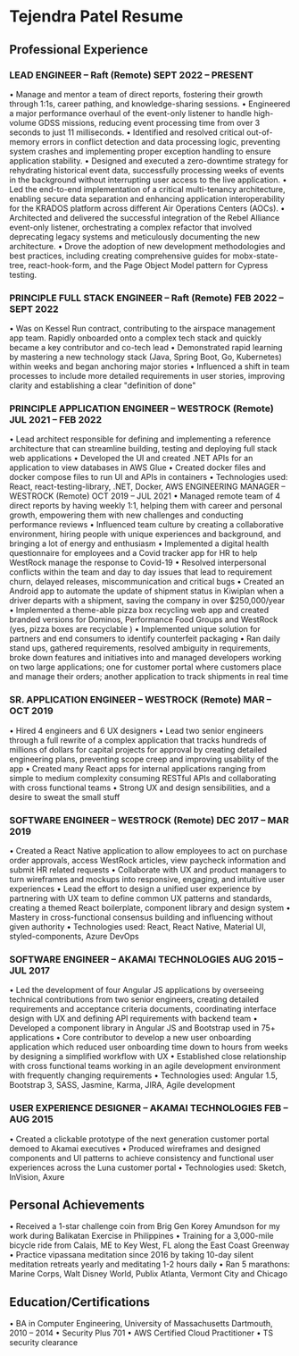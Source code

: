 # Tejendra Patel Resume

## Professional Experience

### LEAD ENGINEER – Raft (Remote) SEPT 2022 – PRESENT

• Manage and mentor a team of direct reports, fostering their growth through 1:1s, career pathing, and knowledge-sharing sessions.
• Engineered a major performance overhaul of the event-only listener to handle high-volume GDSS missions, reducing event processing time from over 3 seconds to just 11 milliseconds.
• Identified and resolved critical out-of-memory errors in conflict detection and data processing logic, preventing system crashes and implementing proper exception handling to ensure application stability.
• Designed and executed a zero-downtime strategy for rehydrating historical event data, successfully processing weeks of events in the background without interrupting user access to the live application.
• Led the end-to-end implementation of a critical multi-tenancy architecture, enabling secure data separation and enhancing application interoperability for the KRADOS platform across different Air Operations Centers (AOCs).
• Architected and delivered the successful integration of the Rebel Alliance event-only listener, orchestrating a complex refactor that involved deprecating legacy systems and meticulously documenting the new architecture.
• Drove the adoption of new development methodologies and best practices, including creating comprehensive guides for mobx-state-tree, react-hook-form, and the Page Object Model pattern for Cypress testing.

### PRINCIPLE FULL STACK ENGINEER – Raft (Remote) FEB 2022 – SEPT 2022

• Was on Kessel Run contract, contributing to the airspace management app team. Rapidly onboarded onto a complex tech stack and quickly became a key contributor and co-tech lead
• Demonstrated rapid learning by mastering a new technology stack (Java, Spring Boot, Go, Kubernetes) within weeks and began anchoring major stories
• Influenced a shift in team processes to include more detailed requirements in user stories, improving clarity and establishing a clear "definition of done"

### PRINCIPLE APPLICATION ENGINEER – WESTROCK (Remote) JUL 2021 – FEB 2022

• Lead architect responsible for defining and implementing a reference architecture that can streamline building, testing and deploying full stack web applications
• Developed the UI and created .NET APIs for an application to view databases in AWS Glue • Created docker files and docker compose files to run UI and APIs in containers
• Technologies used: React, react-testing-library, .NET, Docker, AWS
ENGINEERING MANAGER – WESTROCK (Remote) OCT 2019 – JUL 2021
• Managed remote team of 4 direct reports by having weekly 1:1, helping them with career and personal growth, empowering them with new challenges and conducting performance reviews
• Influenced team culture by creating a collaborative environment, hiring people with unique experiences and background, and bringing a lot of energy and enthusiasm
• Implemented a digital health questionnaire for employees and a Covid tracker app for HR to help WestRock manage the response to Covid-19
• Resolved interpersonal conflicts within the team and day to day issues that lead to requirement churn, delayed releases, miscommunication and critical bugs
• Created an Android app to automate the update of shipment status in Kiwiplan when a driver departs with a shipment, saving the company in over $250,000/year
• Implemented a theme-able pizza box recycling web app and created branded versions for Dominos, Performance Food Groups and WestRock (yes, pizza boxes are recyclable )
• Implemented unique solution for partners and end consumers to identify counterfeit packaging
• Ran daily stand ups, gathered requirements, resolved ambiguity in requirements, broke down features and initiatives into and managed developers working on two large applications; one for customer portal where customers place and manage their orders; another application to track shipments in real time

### SR. APPLICATION ENGINEER – WESTROCK (Remote) MAR – OCT 2019

• Hired 4 engineers and 6 UX designers
• Lead two senior engineers through a full rewrite of a complex application that tracks hundreds of millions of dollars for capital projects for approval by creating detailed engineering plans, preventing scope creep and improving usability of the app
• Created many React apps for internal applications ranging from simple to medium complexity consuming RESTful APIs and collaborating with cross functional teams
• Strong UX and design sensibilities, and a desire to sweat the small stuff

### SOFTWARE ENGINEER – WESTROCK (Remote) DEC 2017 – MAR 2019

• Created a React Native application to allow employees to act on purchase order approvals, access WestRock articles, view paycheck information and submit HR related requests
• Collaborate with UX and product managers to turn wireframes and mockups into responsive, engaging, and intuitive user experiences
• Lead the effort to design a unified user experience by partnering with UX team to define common UX patterns and standards, creating a themed React boilerplate, component library and design system
• Mastery in cross-functional consensus building and influencing without given authority
• Technologies used: React, React Native, Material UI, styled-components, Azure DevOps

### SOFTWARE ENGINEER – AKAMAI TECHNOLOGIES AUG 2015 – JUL 2017

• Led the development of four Angular JS applications by overseeing technical contributions from two senior engineers, creating detailed requirements and acceptance criteria documents, coordinating interface design with UX and defining API requirements with backend team
• Developed a component library in Angular JS and Bootstrap used in 75+ applications
• Core contributor to develop a new user onboarding application which reduced user onboarding time down to hours from weeks by designing a simplified workflow with UX
• Established close relationship with cross functional teams working in an agile development environment with frequently changing requirements
• Technologies used: Angular 1.5, Bootstrap 3, SASS, Jasmine, Karma, JIRA, Agile development

### USER EXPERIENCE DESIGNER – AKAMAI TECHNOLOGIES FEB – AUG 2015

• Created a clickable prototype of the next generation customer portal demoed to Akamai executives
• Produced wireframes and designed components and UI patterns to achieve consistency and functional user experiences across the Luna customer portal
• Technologies used: Sketch, InVision, Axure

## Personal Achievements

• Received a 1-star challenge coin from Brig Gen Korey Amundson for my work during Balikatan Exercise in Philippines
• Training for a 3,000-mile bicycle ride from Calais, ME to Key West, FL along the East Coast Greenway
• Practice vipassana meditation since 2016 by taking 10-day silent meditation retreats yearly and meditating 1-2 hours daily
• Ran 5 marathons: Marine Corps, Walt Disney World, Publix Atlanta, Vermont City and Chicago

## Education/Certifications

• BA in Computer Engineering, University of Massachusetts Dartmouth, 2010 – 2014
• Security Plus 701
• AWS Certified Cloud Practitioner
• TS security clearance
